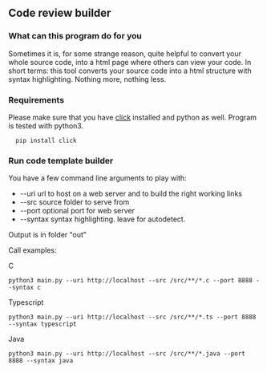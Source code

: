 ## Code review builder

### What can this program do for you
Sometimes it is, for some strange reason, quite helpful to convert your whole source code,
into a html page where others can view your code. In short terms: this tool converts your
source code into a html structure with syntax highlighting. Nothing more, nothing less.

### Requirements

Please make sure that you have [click](https://pypi.org/project/click/) installed and python as well. Program is tested with python3.

```text
  pip install click
```

### Run code template builder

You have a few command line arguments to play with:

- --uri url to host on a web server and to build the right working links
- --src source folder to serve from
- --port optional port for web server
- --syntax syntax highlighting. leave for autodetect.

Output is in folder "out"

Call examples:


C
```text
python3 main.py --uri http://localhost --src /src/**/*.c --port 8888 --syntax c
```

Typescript
```text
python3 main.py --uri http://localhost --src /src/**/*.ts --port 8888 --syntax typescript
```

Java
```text
python3 main.py --uri http://localhost --src /src/**/*.java --port 8888 --syntax java
```
